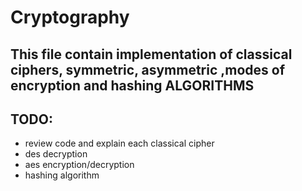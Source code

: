 # Cryptography

## This file contain implementation of classical ciphers, symmetric, asymmetric ,modes of encryption and hashing ALGORITHMS


## TODO:
- review code and explain each classical cipher
- des decryption
- aes encryption/decryption
- hashing algorithm
